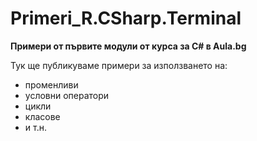 ﻿# Primeri_R.CSharp.Terminal
**Примери от първите модули от курса за C# в Aula.bg**

Тук ще публикуваме примери за използването на:
* променливи
* условни оператори
* цикли
* класове
* и т.н.
